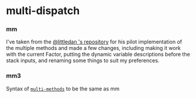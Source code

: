 # multi-dispatch

### mm
I've taken from the [@littledan 's repository](https://github.com/littledan/Factor/tree/multimethods/extra/multi-methods) for his pilot implementation of the multiple methods and made a few changes, including making it work with the current Factor, putting the dynamic variable descriptions before the stack inputs, and renaming some things to suit my preferences.

### mm3
Syntax of [`multi-methods`](https://github.com/factor/factor/tree/master/extra/multi-methods) to be the same as mm
